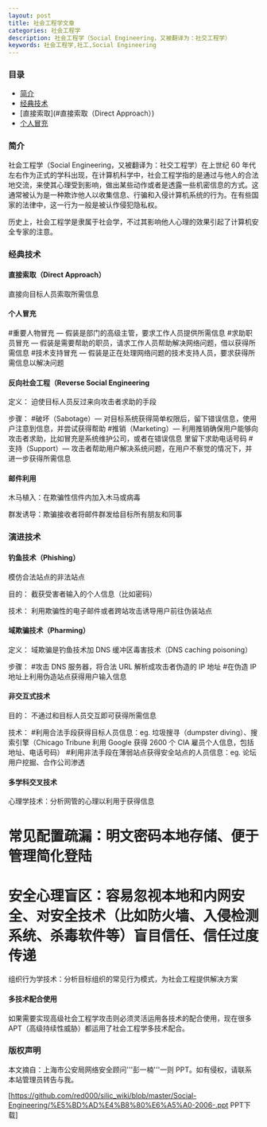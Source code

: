 ```yaml
---
layout: post
title: 社会工程学文章
categories: 社会工程学
description: 社会工程学（Social Engineering，又被翻译为：社交工程学）
keywords: 社会工程学,社工,Social Engineering
---
```


### 目录

* [简介](#简介)
* [经典技术](#经典技术)
* [直接索取](#直接索取（Direct Approach）)
* [个人冒充](#个人冒充)

### 简介
社会工程学（Social Engineering，又被翻译为：社交工程学）在上世纪 60 年代左右作为正式的学科出现，在计算机科学中，社会工程学指的是通过与他人的合法地交流，来使其心理受到影响，做出某些动作或者是透露一些机密信息的方式。这通常被认为是一种欺诈他人以收集信息、行骗和入侵计算机系统的行为。在有些国家的法律中，这一行为一般是被认作侵犯隐私权。

历史上，社会工程学是隶属于社会学，不过其影响他人心理的效果引起了计算机安全专家的注意。

### 经典技术

#### 直接索取（Direct Approach）

直接向目标人员索取所需信息

#### 个人冒充

#重要人物冒充 — 假装是部门的高级主管，要求工作人员提供所需信息
#求助职员冒充 — 假装是需要帮助的职员，请求工作人员帮助解决网络问题，借以获得所需信息
#技术支持冒充 — 假装是正在处理网络问题的技术支持人员，要求获得所需信息以解决问题

#### 反向社会工程（Reverse Social Engineering

定义： 迫使目标人员反过来向攻击者求助的手段

步骤：
#破坏（Sabotage）— 对目标系统获得简单权限后，留下错误信息，使用户注意到信息，并尝试获得帮助 
#推销（Marketing）— 利用推销确保用户能够向攻击者求助，比如冒充是系统维护公司，或者在错误信息 里留下求助电话号码 
#支持（Support）— 攻击者帮助用户解决系统问题，在用户不察觉的情况下，并进一步获得所需信息

#### 邮件利用

木马植入：在欺骗性信件内加入木马或病毒

群发诱导：欺骗接收者将邮件群发给目标所有朋友和同事

### 演进技术

#### 钓鱼技术（Phishing）

模仿合法站点的非法站点

目的： 截获受害者输入的个人信息（比如密码）

技术： 利用欺骗性的电子邮件或者跨站攻击诱导用户前往伪装站点

#### 域欺骗技术（Pharming）

定义： 域欺骗是钓鱼技术加 DNS 缓冲区毒害技术（DNS caching poisoning）

步骤： 
#攻击 DNS 服务器，将合法 URL 解析成攻击者伪造的 IP 地址 
#在伪造 IP 地址上利用伪造站点获得用户输入信息

#### 非交互式技术

目的： 不通过和目标人员交互即可获得所需信息 

技术： 
#利用合法手段获得目标人员信息：eg. 垃圾搜寻（dumpster diving）、搜索引擎（Chicago Tribune 利用 Google 获得 2600 个 CIA 雇员个人信息，包括地址、电话号码）
#利用非法手段在薄弱站点获得安全站点的人员信息：eg. 论坛用户挖掘、合作公司渗透

#### 多学科交叉技术

心理学技术：分析网管的心理以利用于获得信息

# 常见配置疏漏：明文密码本地存储、便于管理简化登陆 

# 安全心理盲区：容易忽视本地和内网安全、对安全技术（比如防火墙、入侵检测系统、杀毒软件等）盲目信任、信任过度传递

组织行为学技术：分析目标组织的常见行为模式，为社会工程提供解决方案

#### 多技术配合使用

如果需要实现高级社会工程学攻击则必须灵活运用各技术的配合使用，现在很多APT（高级持续性威胁）都运用了社会工程学多技术配合。

### 版权声明

本文摘自：上海市公安局网络安全顾问'''彭一楠'''一则 PPT。如有侵权，请联系本站管理员转告与我。

[https://github.com/red000/silic_wiki/blob/master/Social-Engineering/%E5%BD%AD%E4%B8%80%E6%A5%A0-2006-.ppt PPT下载]
